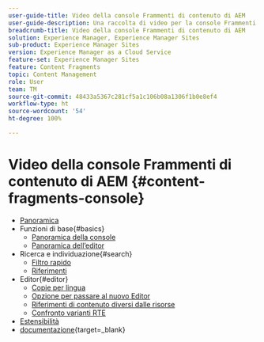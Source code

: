 ```yaml
---
user-guide-title: Video della console Frammenti di contenuto di AEM
user-guide-description: Una raccolta di video per la console Frammenti di contenuto di Adobe Experience Manager.
breadcrumb-title: Video della console Frammenti di contenuto di AEM
solution: Experience Manager, Experience Manager Sites
sub-product: Experience Manager Sites
version: Experience Manager as a Cloud Service
feature-set: Experience Manager Sites
feature: Content Fragments
topic: Content Management
role: User
team: TM
source-git-commit: 48433a5367c281cf5a1c106b08a1306f1b0e8ef4
workflow-type: ht
source-wordcount: '54'
ht-degree: 100%

---
```



# Video della console Frammenti di contenuto di AEM {#content-fragments-console}

+ [Panoramica](overview.md)
+ Funzioni di base{#basics}
   + [Panoramica della console](./basics/content-fragments-console.md)
   + [Panoramica dell’editor](./basics/content-fragment-editor.md)
+ Ricerca e individuazione{#search}
   + [Filtro rapido](search/fast-filtering.md)
   + [Riferimenti](search/references.md)
+ Editor{#editor}
   + [Copie per lingua](editor/language-copies.md)
   + [Opzione per passare al nuovo Editor](editor/new-editor-toggle.md)
   + [Riferimenti di contenuto diversi dalle risorse](editor/non-asset-content-references.md)
   + [Confronto varianti RTE](editor/rte-variant-compare.md)
+ [Estensibilità](https://experienceleague.adobe.com/it/docs/experience-manager-learn/cloud-service/developing/extensibility/ui/overview)
+ [documentazione](https://experienceleague.adobe.com/docs/experience-manager-cloud-service/content/sites/administering/content-fragments/content-fragments-console.html?lang=it){target=_blank}
